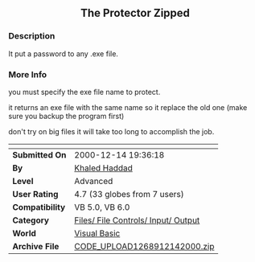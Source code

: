 ﻿<div align="center">

## The Protector Zipped


</div>

### Description

It put a password to any .exe file.
 
### More Info
 
you must specify the exe file name to protect.

it returns an exe file with the same name so it replace the old one (make sure you backup the program first)

don't try on big files it will take too long to accomplish the job.


<span>             |<span>
---                |---
**Submitted On**   |2000-12-14 19:36:18
**By**             |[Khaled Haddad](https://github.com/Planet-Source-Code/PSCIndex/blob/master/ByAuthor/khaled-haddad.md)
**Level**          |Advanced
**User Rating**    |4.7 (33 globes from 7 users)
**Compatibility**  |VB 5\.0, VB 6\.0
**Category**       |[Files/ File Controls/ Input/ Output](https://github.com/Planet-Source-Code/PSCIndex/blob/master/ByCategory/files-file-controls-input-output__1-3.md)
**World**          |[Visual Basic](https://github.com/Planet-Source-Code/PSCIndex/blob/master/ByWorld/visual-basic.md)
**Archive File**   |[CODE\_UPLOAD1268912142000\.zip](https://github.com/Planet-Source-Code/khaled-haddad-the-protector-zipped__1-13460/archive/master.zip)








